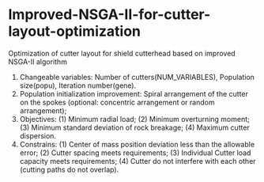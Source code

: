 # Improved-NSGA-II-for-cutter-layout-optimization
Optimization of cutter layout for shield cutterhead based on improved NSGA-II algorithm
  1. Changeable variables: Number of cutters(NUM_VARIABLES), Population size(popu), Iteration number(gene).
  2. Population initialization improvement: Spiral arrangement of the cutter on the spokes (optional: concentric arrangement or random arrangement);
  3. Objectives:
     (1) Minimum radial load;
     (2) Minimum overturning moment;
     (3) Minimum standard deviation of rock breakage;
     (4) Maximum cutter dispersion.
  4. Constrains: 
    (1) Center of mass position deviation less than the allowable error;
    (2) Cutter spacing meets requirements;
    (3) Individual Cutter load capacity meets requirements;
    (4) Cutter do not interfere with each other (cutting paths do not overlap).
